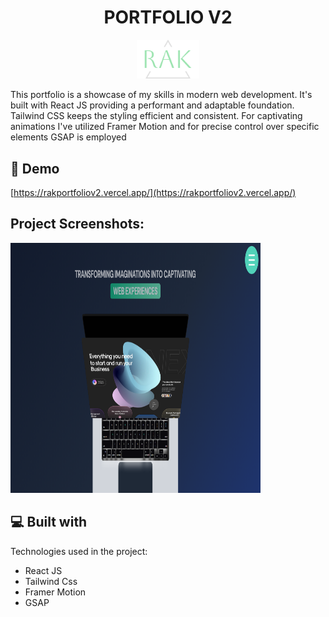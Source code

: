 <h1 align="center" id="title">PORTFOLIO V2</h1>

<p align="center"><img src="public/rak-logo.png " alt="project-image" width="100"></p>

<p id="description">This portfolio is a showcase of my skills in modern web development. It's built with React JS providing a performant and adaptable foundation. Tailwind CSS keeps the styling efficient and consistent. For captivating animations I've utilized Framer Motion and for precise control over specific elements GSAP is employed</p>

<h2>🚀 Demo</h2>

[https://rakportfoliov2.vercel.app/](https://rakportfoliov2.vercel.app/)

<h2>Project Screenshots:</h2>

<img src="public/Portofolio_V3_Scrrenshot.png " alt="project-screenshot" width="400" height="400/">

<h2>💻 Built with</h2>

Technologies used in the project:

- React JS
- Tailwind Css
- Framer Motion
- GSAP
